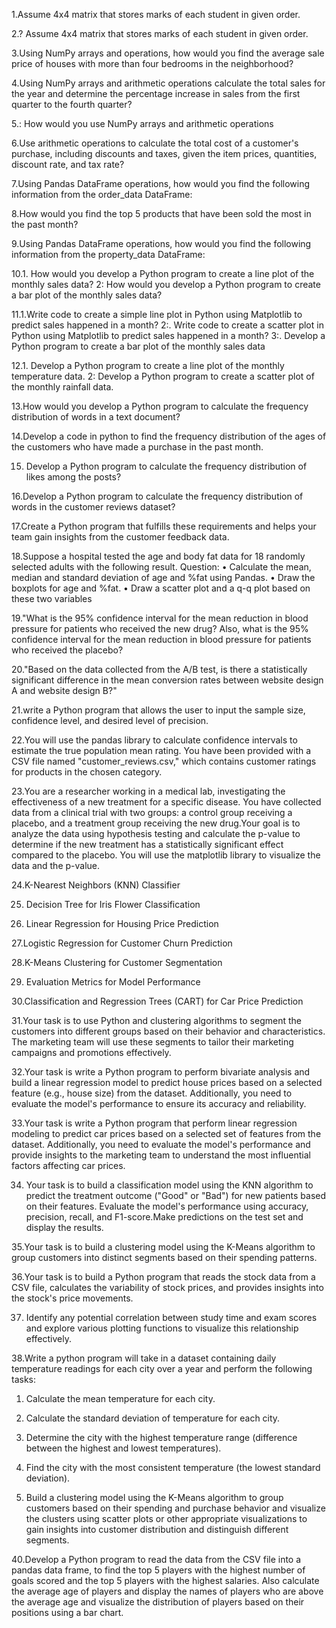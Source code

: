 1.Assume 4x4 matrix that stores marks of each student in given order.

2.? Assume 4x4 matrix that stores marks of each student in given order.

3.Using NumPy arrays and operations, how would you find the average sale price of houses with more than four bedrooms in the neighborhood?

4.Using NumPy arrays and arithmetic operations calculate the total sales for the year and determine the percentage increase in sales from the first quarter to the fourth quarter?

5.: How would you use NumPy arrays and arithmetic operations 

6.Use arithmetic operations to calculate the total cost of a customer's purchase, including discounts and taxes, given the item prices, quantities, discount rate, and tax rate?

7.Using Pandas DataFrame operations, how would you find the following information from the order_data DataFrame:

8.How would you find the top 5 products that have been sold the most in the past month?

9.Using Pandas DataFrame operations, how would you find the following information from the property_data DataFrame:


10.1. How would you develop a Python program to create a line plot of the monthly sales data?
2: How would you develop a Python program to create a bar plot of the monthly sales data?

11.1.Write code to create a simple line plot in Python using Matplotlib to predict sales happened in a month?
2:. Write code to create a scatter plot in Python using Matplotlib to predict sales happened in a month?
3:. Develop a Python program to create a bar plot of the monthly sales data

12.1. Develop a Python program to create a line plot of the monthly temperature data.
2: Develop a Python program to create a scatter plot of the monthly rainfall data.

13.How would you develop a Python program to calculate the frequency distribution of words in a text document?

14.Develop a code in python to find the frequency distribution of the ages of the customers who have made a purchase in the past month.

15. Develop a Python program to calculate the frequency distribution of likes among the posts?

16.Develop a Python program to calculate the frequency distribution of words in the customer reviews dataset?

17.Create a Python program that fulfills these requirements and helps your team gain insights from the customer feedback data.

18.Suppose a hospital tested the age and body fat data for 18 randomly selected adults with the following result.
Question: 
•	Calculate the mean, median and standard deviation of age and %fat using Pandas.
•	Draw the boxplots for age and %fat.
•	Draw a scatter plot and a q-q plot based on these two variables


19."What is the 95% confidence interval for the mean reduction in blood pressure for patients who received the new drug? Also, what is the 95% confidence interval for the mean reduction in blood pressure for patients who received the placebo?

20."Based on the data collected from the A/B test, is there a statistically significant difference in the mean conversion rates between website design A and website design B?"


21.write a Python program that allows the user to input the sample size, confidence level, and desired level of precision.

22.You will use the pandas library to calculate confidence intervals to estimate the true population mean rating.
You have been provided with a CSV file named "customer_reviews.csv," which contains customer ratings for products in the chosen category.

23.You are a researcher working in a medical lab, investigating the effectiveness of a new treatment  for a specific disease. You have collected data from a clinical trial with two groups: a control group  receiving a placebo, and a treatment group receiving the new drug.Your goal is to analyze the data  using hypothesis testing and calculate the p-value to determine if the new treatment has a  statistically significant effect compared to the placebo. You will use the matplotlib library to  visualize the data and the p-value.  

24.K-Nearest Neighbors (KNN) Classifier 

25. Decision Tree for Iris Flower Classification  

26. Linear Regression for Housing Price Prediction 

27.Logistic Regression for Customer Churn Prediction  

28.K-Means Clustering for Customer Segmentation  

29. Evaluation Metrics for Model Performance  

30.Classification and Regression Trees (CART) for Car Price Prediction 

31.Your task is to use Python and clustering algorithms to segment the customers into  different groups based on their behavior and characteristics. The marketing team will use these  segments to tailor their marketing campaigns and promotions effectively.


32.Your task is write a Python program to perform bivariate analysis and build a linear  regression model to predict house prices based on a selected feature (e.g., house size) from the  dataset. Additionally, you need to evaluate the model's performance to ensure its accuracy and  reliability. 


33.Your task is write a Python program that perform linear regression modeling to predict  car prices based on a selected set of features from the dataset. Additionally, you need to evaluate  the model's performance and provide insights to the marketing team to understand the most  influential factors affecting car prices.  

34. Your task is to build a classification model using the KNN algorithm to predict the  treatment outcome ("Good" or "Bad") for new patients based on their features. Evaluate the model's  performance using accuracy, precision, recall, and F1-score.Make predictions on the test set and  display the results.


35.Your task is to build a clustering model using the K-Means algorithm to group  customers into distinct segments based on their spending patterns.  

36.Your task is to build a Python program that reads the stock data from a CSV file,  calculates the variability of stock prices, and provides insights into the stock's price movements. 

37. Identify any potential correlation between study time and exam scores and explore  various plotting functions to visualize this relationship effectively.
    
38.Write a python program will take in a dataset containing daily temperature readings for  each city over a year and perform the following tasks:  
1. Calculate the mean temperature for each city.  
2. Calculate the standard deviation of temperature for each city.  
3. Determine the city with the highest temperature range (difference between the highest and  lowest temperatures).  
4. Find the city with the most consistent temperature (the lowest standard deviation).

   
39. Build a clustering model using the K-Means algorithm to group customers based on their  spending and purchase behavior and visualize the clusters using scatter plots or other appropriate  visualizations to gain insights into customer distribution and distinguish different segments.


 40.Develop a Python program to read the data from the CSV file into a pandas data frame,  to find the top 5 players with the highest number of goals scored and the top 5 players with the  highest salaries. Also calculate the average age of players and display the names of players who are  above the average age and visualize the distribution of players based on their positions using a bar  chart. 


